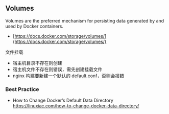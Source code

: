 ## Volumes

Volumes are the preferred mechanism for persisting data generated by and used by Docker containers.

- [https://docs.docker.com/storage/volumes/](https://docs.docker.com/storage/volumes/)

文件挂载
- 宿主机目录不存在则创建
- 宿主机文件不存在则错误，需先创建挂载文件
- nginx 构建要新建一个默认的 default.conf，否则会报错


### Best Practice
- How to Change Docker’s Default Data Directory https://linuxiac.com/how-to-change-docker-data-directory/
